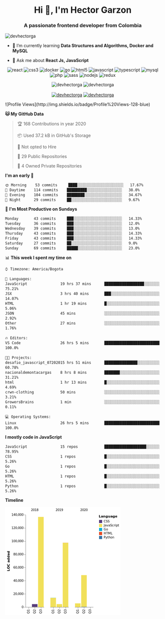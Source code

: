 <h1 align="center">Hi 👋, I'm Hector Garzon</h1>
<h3 align="center">A passionate frontend developer from Colombia</h3>

<p align="left"> <img src="https://komarev.com/ghpvc/?username=devhectorga" alt="devhectorga" /> </p>

- 🌱 I’m currently learning **Data Structures and Algorithms, Docker and MySQL**

- 💬 Ask me about **React Js, JavaScript**

<p align="center"><img src="https://devicons.github.io/devicon/devicon.git/icons/react/react-original-wordmark.svg" alt="react" width="20" height="20"/> <img src="https://devicons.github.io/devicon/devicon.git/icons/css3/css3-original-wordmark.svg" alt="css3" width="20" height="20"/> <img src="https://devicons.github.io/devicon/devicon.git/icons/docker/docker-original-wordmark.svg" alt="docker" width="20" height="20"/> <img src="https://devicons.github.io/devicon/devicon.git/icons/go/go-original.svg" alt="go" width="20" height="20"/> <img src="https://devicons.github.io/devicon/devicon.git/icons/html5/html5-original-wordmark.svg" alt="html5" width="20" height="20"/> <img src="https://devicons.github.io/devicon/devicon.git/icons/javascript/javascript-original.svg" alt="javascript" width="20" height="20"/> <img src="https://devicons.github.io/devicon/devicon.git/icons/typescript/typescript-original.svg" alt="typescript" width="20" height="20"/> <img src="https://devicons.github.io/devicon/devicon.git/icons/mysql/mysql-original-wordmark.svg" alt="mysql" width="20" height="20"/> <img src="https://devicons.github.io/devicon/devicon.git/icons/php/php-original.svg" alt="php" width="20" height="20"/> <img src="https://devicons.github.io/devicon/devicon.git/icons/sass/sass-original.svg" alt="sass" width="20" height="20"/> <img src="https://devicons.github.io/devicon/devicon.git/icons/nodejs/nodejs-original-wordmark.svg" alt="nodejs" width="20" height="20"/> <img src="https://devicons.github.io/devicon/devicon.git/icons/redux/redux-original.svg" alt="redux" width="20" height="20"/></p><p align="center"> <img src="https://github-readme-stats.vercel.app/api?username=devhectorga&count_private=true&show_icons=true" alt="devhectorga" /> <img src="https://github-readme-stats.vercel.app/api/top-langs/?username=devhectorga&layout=compact" alt="devhectorga" /></p>

<p align="center">
<a href="https://twitter.com/devhectorga" target="blank"><img align="center" src="https://cdn.jsdelivr.net/npm/simple-icons@3.0.1/icons/twitter.svg" alt="devhectorga" height="20" width="20" /></a>
<a href="https://linkedin.com/in/devhectorga" target="blank"><img align="center" src="https://cdn.jsdelivr.net/npm/simple-icons@3.0.1/icons/linkedin.svg" alt="devhectorga" height="20" width="20" /></a>
</p>
<!--START_SECTION:waka-->
![Profile Views](http://img.shields.io/badge/Profile%20Views-128-blue)

**🐱 My GitHub Data** 

> 🏆 168 Contributions in year 2020
 > 
> 📦 Used 37.2 kB in GitHub's Storage 
 > 
> 🚫 Not opted to Hire
 > 
> 📜 29 Public Repositories 
 > 
> 🔑 4 Owned Private Repositories 

**I'm an early 🐤** 

```text
🌞 Morning    53 commits     ████░░░░░░░░░░░░░░░░░░░░░   17.67% 
🌆 Daytime    114 commits    █████████░░░░░░░░░░░░░░░░   38.0% 
🌃 Evening    104 commits    ████████░░░░░░░░░░░░░░░░░   34.67% 
🌙 Night      29 commits     ██░░░░░░░░░░░░░░░░░░░░░░░   9.67%

```
📅 **I'm Most Productive on Sundays** 

```text
Monday       43 commits     ███░░░░░░░░░░░░░░░░░░░░░░   14.33% 
Tuesday      36 commits     ███░░░░░░░░░░░░░░░░░░░░░░   12.0% 
Wednesday    39 commits     ███░░░░░░░░░░░░░░░░░░░░░░   13.0% 
Thursday     43 commits     ███░░░░░░░░░░░░░░░░░░░░░░   14.33% 
Friday       43 commits     ███░░░░░░░░░░░░░░░░░░░░░░   14.33% 
Saturday     27 commits     ██░░░░░░░░░░░░░░░░░░░░░░░   9.0% 
Sunday       69 commits     █████░░░░░░░░░░░░░░░░░░░░   23.0%

```


📊 **This week I spent my time on** 

```text
⌚︎ Timezone: America/Bogota

💬 Languages: 
JavaScript               19 hrs 37 mins      ██████████████████░░░░░░░   75.21% 
JSX                      3 hrs 40 mins       ███░░░░░░░░░░░░░░░░░░░░░░   14.07% 
HTML                     1 hr 19 mins        █░░░░░░░░░░░░░░░░░░░░░░░░   5.06% 
JSON                     45 mins             ░░░░░░░░░░░░░░░░░░░░░░░░░   2.92% 
Other                    27 mins             ░░░░░░░░░░░░░░░░░░░░░░░░░   1.76%

🔥 Editors: 
VS Code                  26 hrs 5 mins       █████████████████████████   100.0%

🐱‍💻 Projects: 
desafio_javascript_07202015 hrs 51 mins      ███████████████░░░░░░░░░░   60.78% 
nacionaldemontacargas    8 hrs 8 mins        ███████░░░░░░░░░░░░░░░░░░   31.21% 
html                     1 hr 13 mins        █░░░░░░░░░░░░░░░░░░░░░░░░   4.69% 
crwn-clothing            50 mins             ░░░░░░░░░░░░░░░░░░░░░░░░░   3.21% 
GrowersBrains            1 min               ░░░░░░░░░░░░░░░░░░░░░░░░░   0.11%

💻 Operating Systems: 
Linux                    26 hrs 5 mins       █████████████████████████   100.0%

```

**I mostly code in JavaScript** 

```text
JavaScript               15 repos            ███████████████████░░░░░░   78.95% 
CSS                      1 repos             █░░░░░░░░░░░░░░░░░░░░░░░░   5.26% 
Go                       1 repos             █░░░░░░░░░░░░░░░░░░░░░░░░   5.26% 
HTML                     1 repos             █░░░░░░░░░░░░░░░░░░░░░░░░   5.26% 
Python                   1 repos             █░░░░░░░░░░░░░░░░░░░░░░░░   5.26%

```


**Timeline**

![Chart not found](https://github.com/devHectorGa/devHectorGa/blob/master/charts/bar_graph.png) 


<!--END_SECTION:waka-->

